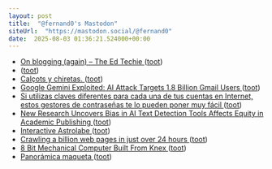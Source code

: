 ```yaml
---
layout: post
title:  "@fernand0's Mastodon"
siteUrl:  "https://mastodon.social/@fernand0"
date:  2025-08-03 01:36:21.524000+00:00
---
```

*  [On blogging (again) – The Ed Techie ](https://blog.edtechie.net/weblogs/on-blogging-again) ([toot](https://mastodon.social/@fernand0/114962266949022593))
*  [ ](https://mastodon.social/users/fernand0/statuses/114960463883767374/activity) ([toot](https://mastodon.social/users/fernand0/statuses/114960463883767374/activity))
*  [Calçots y chiretas. ](https://avecesunafoto.wordpress.com/2025/08/02/calcots-y-chiretas) ([toot](https://mastodon.social/@fernand0/114960416997629891))
*  [Google Gemini Exploited: AI Attack Targets 1.8 Billion Gmail Users ](https://www.gizchina.com/2025/07/17/google-gemini-exploited-ai-attack-targets-1-8-billion-gmail-users) ([toot](https://mastodon.social/@fernand0/114960269090988103))
*  [Si utilizas claves diferentes para cada una de tus cuentas en Internet, estos gestores de contraseñas te lo pueden poner muy fácil ](https://www.xataka.com/seleccion/mis-claves-caracteres-aleatorios-me-cuesta-horrores-recordarlas-salvo-que-utilice-uno-estos-gestores-contrasena) ([toot](https://mastodon.social/@fernand0/114960166095058247))
*  [New Research Uncovers Bias in AI Text Detection Tools Affects Equity in Academic Publishing ](https://bioengineer.org/new-research-uncovers-bias-in-ai-text-detection-tools-affects-equity-in-academic-publishing) ([toot](https://mastodon.social/@fernand0/114959822779732164))
*  [Interactive Astrolabe ](https://alexboxer.com/astrolabe) ([toot](https://mastodon.social/@fernand0/114959646297837869))
*  [Crawling a billion web pages in just over 24 hours ](https://andrewkchan.dev/posts/crawler.htm) ([toot](https://mastodon.social/@fernand0/114958940850665109))
*  [8 Bit Mechanical Computer Built From Knex ](https://hackaday.com/2025/07/20/8-bit-mechanical-computer-built-from-knex) ([toot](https://mastodon.social/@fernand0/114958735465142962))
*  [Panorámica maqueta ](https://www.flickr.com/photos/fernand0/54654626090) ([toot](https://mastodon.social/@fernand0/114958525586425191))
